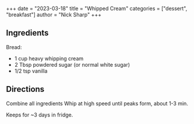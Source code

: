 +++
date = "2023-03-18"
title = "Whipped Cream"
categories = ["dessert", "breakfast"]
author = "Nick Sharp"
+++

## Ingredients

Bread:

- 1 cup heavy whipping cream
- 2 Tbsp powdered sugar (or normal white sugar)
- 1/2 tsp vanilla

## Directions

Combine all ingredients Whip at high speed until peaks form, about 1-3 min.

Keeps for ~3 days in fridge.